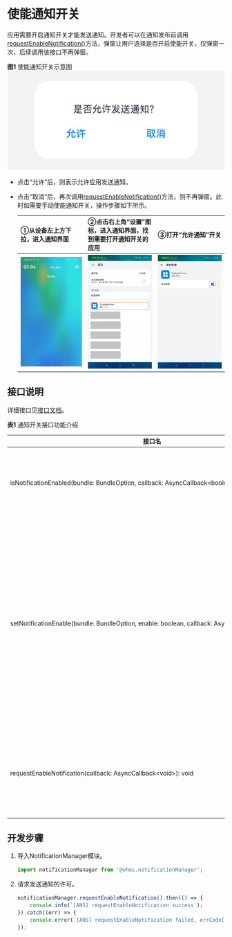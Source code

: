 # 使能通知开关


应用需要开启通知开关才能发送通知。开发者可以在通知发布前调用[requestEnableNotification()](../reference/apis/js-apis-notificationManager.md#notificationrequestenablenotification)方法，弹窗让用户选择是否开启使能开关，仅弹窗一次，后续调用该接口不再弹窗。

  **图1** 使能通知开关示意图  
![zh-cn_image_0000001416585590](figures/zh-cn_image_0000001416585590.png)


- 点击“允许”后，则表示允许应用发送通知。

- 点击“取消”后，再次调用[requestEnableNotification()](../reference/apis/js-apis-notificationManager.md#notificationrequestenablenotification)方法，则不再弹窗。此时如需要手动使能通知开关，操作步骤如下所示。
  
  | ①从设备左上方下拉，进入通知界面                              | ②点击右上角“设置”图标，进入通知界面，找到需要打开通知开关的应用 | ③打开“允许通知”开关                                          |
  | ------------------------------------------------------------ | ------------------------------------------------------------ | ------------------------------------------------------------ |
  | ![zh-cn_image_0000001417062434](figures/zh-cn_image_0000001417062434.png) | ![zh-cn_image_0000001466462297](figures/zh-cn_image_0000001466462297.png) | ![zh-cn_image_0000001466782025](figures/zh-cn_image_0000001466782025.png) |


## 接口说明

详细接口见[接口文档](../reference/apis/js-apis-notificationManager.md#notificationrequestenablenotification)。

**表1** 通知开关接口功能介绍

| **接口名** | **描述** |
| -------- | -------- |
| isNotificationEnabled(bundle:&nbsp;BundleOption,&nbsp;callback:&nbsp;AsyncCallback&lt;boolean&gt;):&nbsp;void | 查询通知开关。<br/>**说明：**<br/>仅支持系统应用调用。       |
| setNotificationEnable(bundle:&nbsp;BundleOption,&nbsp;enable:&nbsp;boolean,&nbsp;callback:&nbsp;AsyncCallback&lt;void&gt;):&nbsp;void | 设置通知开关。例如在“设置&nbsp;&gt;&nbsp;应用和服务&nbsp;&gt;&nbsp;应用管理”，进入对应应用信息的“通知管理”中设置通知开关状态。<br/>**说明：**<br/>仅支持系统应用调用。 |
| requestEnableNotification(callback:&nbsp;AsyncCallback&lt;void&gt;):&nbsp;void | 请求发送通知的许可，第一次调用弹窗供用户选择允许或禁止。     |


## 开发步骤

1. 导入NotificationManager模块。

   ```ts
   import notificationManager from '@ohos.notificationManager';
   ```

2. 请求发送通知的许可。

   ```ts
   notificationManager.requestEnableNotification().then(() => {
       console.info(`[ANS] requestEnableNotification success`);
   }).catch((err) => {
       console.error(`[ANS] requestEnableNotification failed, errCode[${err}]`);
   });
   ```

